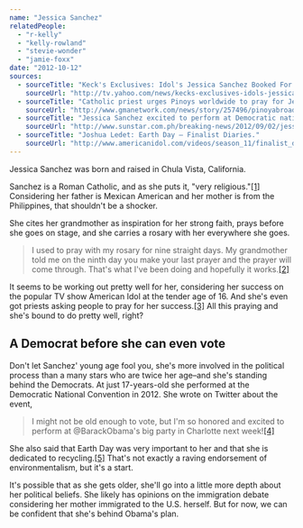 ```yaml
---
name: "Jessica Sanchez"
relatedPeople:
  - "r-kelly"
  - "kelly-rowland"
  - "stevie-wonder"
  - "jamie-foxx"
date: "2012-10-12"
sources:
  - sourceTitle: "Keck's Exclusives: Idol's Jessica Sanchez Booked For PBS's National Memorial Day Concert."
    sourceUrl: "http://tv.yahoo.com/news/kecks-exclusives-idols-jessica-sanchez-booked-pbss-national-150200138.html"
  - sourceTitle: "Catholic priest urges Pinoys worldwide to pray for Jessica Sanchez."
    sourceUrl: "http://www.gmanetwork.com/news/story/257496/pinoyabroad/news/catholic-priest-urges-pinoys-worldwide-to-pray-for-jessica-sanchez"
  - sourceTitle: "Jessica Sanchez excited to perform at Democratic national convention."
    sourceUrl: "http://www.sunstar.com.ph/breaking-news/2012/09/02/jessica-sanchez-excited-perform-obamas-confab-240553"
  - sourceTitle: "Joshua Ledet: Earth Day – Finalist Diaries."
    sourceUrl: "http://www.americanidol.com/videos/season_11/finalist_diaries/jessica_sanchez_earth_day/"
---
```


Jessica Sanchez was born and raised in Chula Vista, California.

Sanchez is a Roman Catholic, and as she puts it, "very religious."<a class="source-citation" href="#http://tv.yahoo.com/news/kecks-exclusives-idols-jessica-sanchez-booked-pbss-national-150200138.html" title="Keck&apos;s Exclusives: Idol&apos;s Jessica Sanchez Booked For PBS&apos;s National Memorial Day Concert.">[1]</a> Considering her father is Mexican American and her mother is from the Philippines, that shouldn't be a shocker.

She cites her grandmother as inspiration for her strong faith, prays before she goes on stage, and she carries a rosary with her everywhere she goes.

>I used to pray with my rosary for nine straight days. My grandmother told me on the ninth day you make your last prayer and the prayer will come through. That's what I've been doing and hopefully it works.<a class="source-citation" href="#http://tv.yahoo.com/news/kecks-exclusives-idols-jessica-sanchez-booked-pbss-national-150200138.html" title="Keck&apos;s Exclusives: Idol&apos;s Jessica Sanchez Booked For PBS&apos;s National Memorial Day Concert.">[2]</a>

It seems to be working out pretty well for her, considering her success on the popular TV show American Idol at the tender age of 16. And she's even got priests asking people to pray for her success.<a class="source-citation" href="#http://www.gmanetwork.com/news/story/257496/pinoyabroad/news/catholic-priest-urges-pinoys-worldwide-to-pray-for-jessica-sanchez" title="Catholic priest urges Pinoys worldwide to pray for Jessica Sanchez.">[3]</a> All this praying and she's bound to do pretty well, right?


## A Democrat before she can even vote

Don't let Sanchez' young age fool you, she's more involved in the political process than a many stars who are twice her age–and she's standing behind the Democrats. At just 17-years-old she performed at the Democratic National Convention in 2012. She wrote on Twitter about the event,

>I might not be old enough to vote, but I'm so honored and excited to perform at @BarackObama's big party in Charlotte next week!<a class="source-citation" href="#http://www.sunstar.com.ph/breaking-news/2012/09/02/jessica-sanchez-excited-perform-obamas-confab-240553" title="Jessica Sanchez excited to perform at Democratic national convention.">[4]</a>

She also said that Earth Day was very important to her and that she is dedicated to recycling.<a class="source-citation" href="#http://www.americanidol.com/videos/season_11/finalist_diaries/jessica_sanchez_earth_day/" title="Joshua Ledet: Earth Day – Finalist Diaries.">[5]</a> That's not exactly a raving endorsement of environmentalism, but it's a start.

It's possible that as she gets older, she'll go into a little more depth about her political beliefs. She likely has opinions on the immigration debate considering her mother immigrated to the U.S. herself. But for now, we can be confident that she's behind Obama's plan.
